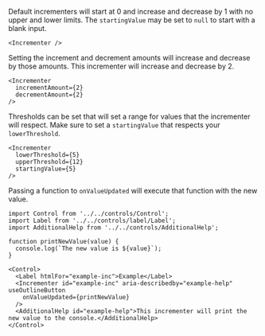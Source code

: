 Default incrementers will start at 0 and increase and decrease by 1 with no upper and lower limits. The `startingValue` may be set to `null` to start with a blank input.

```
<Incrementer />
```

Setting the increment and decrement amounts will increase and decrease by those amounts. This incrementer will increase and decrease by 2.

```
<Incrementer
  incrementAmount={2}
  decrementAmount={2}
/>
```

Thresholds can be set that will set a range for values that the incrementer will respect. Make sure to set a `startingValue` that respects your `lowerThreshold`.

```
<Incrementer
  lowerThreshold={5}
  upperThreshold={12}
  startingValue={5}
/>
```

Passing a function to `onValueUpdated` will execute that function with the new value.

```
import Control from '../../controls/Control';
import Label from '../../controls/label/Label';
import AdditionalHelp from '../../controls/AdditionalHelp';

function printNewValue(value) {
  console.log(`The new value is ${value}`);
}

<Control>
  <Label htmlFor="example-inc">Example</Label>
  <Incrementer id="example-inc" aria-describedby="example-help" useOutlineButton
    onValueUpdated={printNewValue}
  />
  <AdditionalHelp id="example-help">This incrementer will print the new value to the console.</AdditionalHelp>
</Control>
```
